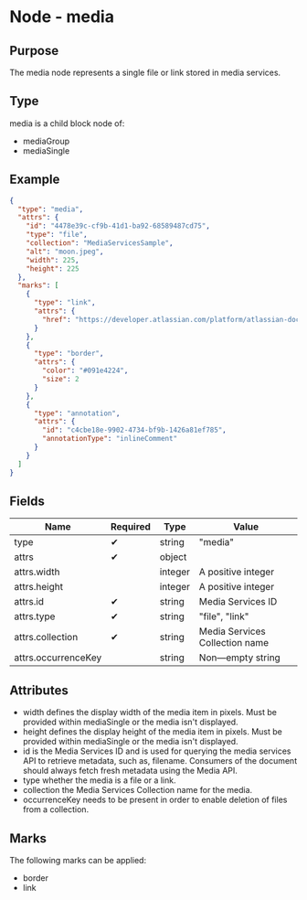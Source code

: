 # Node - media

## Purpose

The media node represents a single file or link stored in media services.

## Type

media is a child block node of:

* mediaGroup
* mediaSingle

## Example

```json
{
  "type": "media",
  "attrs": {
    "id": "4478e39c-cf9b-41d1-ba92-68589487cd75",
    "type": "file",
    "collection": "MediaServicesSample",
    "alt": "moon.jpeg",
    "width": 225,
    "height": 225
  },
  "marks": [
    {
      "type": "link",
      "attrs": {
        "href": "https://developer.atlassian.com/platform/atlassian-document-format/concepts/document-structure/nodes/media/#media"
      }
    },
    {
      "type": "border",
      "attrs": {
        "color": "#091e4224",
        "size": 2
      }
    },
    {
      "type": "annotation",
      "attrs": {
        "id": "c4cbe18e-9902-4734-bf9b-1426a81ef785",
        "annotationType": "inlineComment"
      }
    }
  ]
}
```

## Fields

| Name | Required | Type | Value |
| --- | --- | --- | --- |
| type | ✔ | string | "media" |
| attrs | ✔ | object | |
| attrs.width | | integer | A positive integer |
| attrs.height | | integer | A positive integer |
| attrs.id | ✔ | string | Media Services ID |
| attrs.type | ✔ | string | "file", "link" |
| attrs.collection | ✔ | string | Media Services Collection name |
| attrs.occurrenceKey | | string | Non—empty string |

## Attributes

* width defines the display width of the media item in pixels. Must be provided within mediaSingle or the media isn't displayed.
* height defines the display height of the media item in pixels. Must be provided within mediaSingle or the media isn't displayed.
* id is the Media Services ID and is used for querying the media services API to retrieve metadata, such as, filename. Consumers of the document should always fetch fresh metadata using the Media API.
* type whether the media is a file or a link.
* collection the Media Services Collection name for the media.
* occurrenceKey needs to be present in order to enable deletion of files from a collection.

## Marks

The following marks can be applied:

* border
* link
